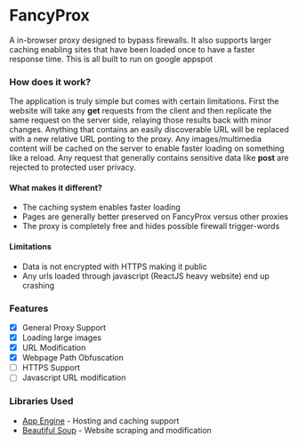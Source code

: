 # FancyProx
A in-browser proxy designed to bypass firewalls. It also supports larger caching enabling sites that have been loaded once to have a faster response time. This is all built to run on google appspot

### How does it work?

The application is truly simple but comes with certain limitations. First the website will take any **get** requests from the client and then replicate the same request on the server side, relaying those results back with minor changes. Anything that contains an easily discoverable URL will be replaced with a new relative URL ponting  to the proxy. Any images/multimedia content will be cached on the server to enable faster loading on something like a reload. Any request that generally contains sensitive data like **post** are rejected to protected user privacy. 

#### What makes it different?

- The caching system enables faster loading
- Pages are generally better preserved on FancyProx versus other proxies
- The proxy is completely free and hides possible firewall trigger-words 

#### Limitations 

* Data is not encrypted with HTTPS making it public
* Any urls loaded through javascript (ReactJS heavy website) end up crashing

### Features

- [x] General Proxy Support
- [x] Loading large images
- [x] URL Modification
- [x] Webpage Path Obfuscation
- [ ] HTTPS Support
- [ ] Javascript URL modification

### Libraries Used

* [App Engine](https://cloud.google.com/appengine/) - Hosting and caching support
* [Beautiful Soup](https://www.crummy.com/software/BeautifulSoup/) - Website scraping and modification

